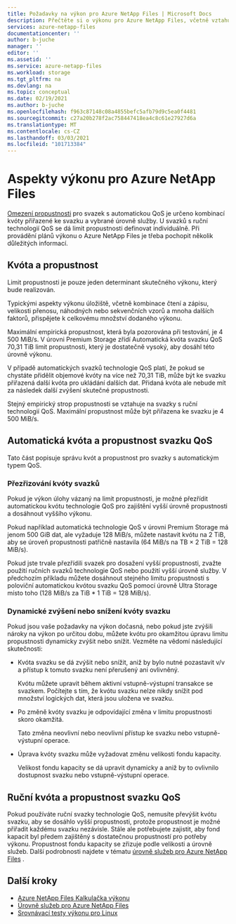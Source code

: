 ```yaml
---
title: Požadavky na výkon pro Azure NetApp Files | Microsoft Docs
description: Přečtěte si o výkonu pro Azure NetApp Files, včetně vztahu kvóty a limitu propustnosti a o tom, jak dynamicky zvyšovat a snižovat kvótu.
services: azure-netapp-files
documentationcenter: ''
author: b-juche
manager: ''
editor: ''
ms.assetid: ''
ms.service: azure-netapp-files
ms.workload: storage
ms.tgt_pltfrm: na
ms.devlang: na
ms.topic: conceptual
ms.date: 02/19/2021
ms.author: b-juche
ms.openlocfilehash: f963c87148c08a4855befc5afb79d9c5ea0f4481
ms.sourcegitcommit: c27a20b278f2ac758447418ea4c8c61e27927d6a
ms.translationtype: MT
ms.contentlocale: cs-CZ
ms.lasthandoff: 03/03/2021
ms.locfileid: "101713384"
---
```

# <a name="performance-considerations-for-azure-netapp-files"></a>Aspekty výkonu pro Azure NetApp Files

[Omezení propustnosti](azure-netapp-files-service-levels.md) pro svazek s automatickou QoS je určeno kombinací kvóty přiřazené ke svazku a vybrané úrovně služby. U svazků s ruční technologií QoS se dá limit propustnosti definovat individuálně. Při provádění plánů výkonu o Azure NetApp Files je třeba pochopit několik důležitých informací. 

## <a name="quota-and-throughput"></a>Kvóta a propustnost  

Limit propustnosti je pouze jeden determinant skutečného výkonu, který bude realizován.  

Typickými aspekty výkonu úložiště, včetně kombinace čtení a zápisu, velikosti přenosu, náhodných nebo sekvenčních vzorů a mnoha dalších faktorů, přispějete k celkovému množství dodaného výkonu.  

Maximální empirická propustnost, která byla pozorována při testování, je 4 500 MiB/s.  V úrovni Premium Storage zřídí Automatická kvóta svazku QoS 70,31 TiB limit propustnosti, který je dostatečně vysoký, aby dosáhl této úrovně výkonu.  

V případě automatických svazků technologie QoS platí, že pokud se chystáte přidělit objemové kvóty na více než 70,31 TiB, může být ke svazku přiřazená další kvóta pro ukládání dalších dat. Přidaná kvóta ale nebude mít za následek další zvýšení skutečné propustnosti.  

Stejný empirický strop propustnosti se vztahuje na svazky s ruční technologií QoS. Maximální propustnost může být přiřazena ke svazku je 4 500 MiB/s.

## <a name="automatic-qos-volume-quota-and-throughput"></a>Automatická kvóta a propustnost svazku QoS

Tato část popisuje správu kvót a propustnost pro svazky s automatickým typem QoS.

### <a name="overprovisioning-the-volume-quota"></a>Přezřizování kvóty svazků

Pokud je výkon úlohy vázaný na limit propustnosti, je možné přezřídit automatickou kvótu technologie QoS pro zajištění vyšší úrovně propustnosti a dosáhnout vyššího výkonu.  

Pokud například automatická technologie QoS v úrovni Premium Storage má jenom 500 GiB dat, ale vyžaduje 128 MiB/s, můžete nastavit kvótu na 2 TiB, aby se úroveň propustnosti patřičně nastavila (64 MiB/s na TB × 2 TiB = 128 MiB/s).  

Pokud jste trvale přezřídili svazek pro dosažení vyšší propustnosti, zvažte použití ručních svazků technologie QoS nebo použití vyšší úrovně služby.  V předchozím příkladu můžete dosáhnout stejného limitu propustnosti s poloviční automatickou kvótou svazku QoS pomocí úrovně Ultra Storage místo toho (128 MiB/s za TiB * 1 TiB = 128 MiB/s).

### <a name="dynamically-increasing-or-decreasing-volume-quota"></a>Dynamické zvýšení nebo snížení kvóty svazku

Pokud jsou vaše požadavky na výkon dočasná, nebo pokud jste zvýšili nároky na výkon po určitou dobu, můžete kvótu pro okamžitou úpravu limitu propustnosti dynamicky zvýšit nebo snížit.  Vezměte na vědomí následující skutečnosti: 

* Kvóta svazku se dá zvýšit nebo snížit, aniž by bylo nutné pozastavit v/v a přístup k tomuto svazku není přerušený ani ovlivněný.  

    Kvótu můžete upravit během aktivní vstupně-výstupní transakce se svazkem.  Počítejte s tím, že kvótu svazku nelze nikdy snížit pod množství logických dat, která jsou uložena ve svazku.

* Po změně kvóty svazku je odpovídající změna v limitu propustnosti skoro okamžitá. 

    Tato změna neovlivní nebo neovlivní přístup ke svazku nebo vstupně-výstupní operace.  

* Úprava kvóty svazku může vyžadovat změnu velikosti fondu kapacity.  

    Velikost fondu kapacity se dá upravit dynamicky a aniž by to ovlivnilo dostupnost svazku nebo vstupně-výstupní operace.

## <a name="manual-qos-volume-quota-and-throughput"></a>Ruční kvóta a propustnost svazku QoS 

Pokud používáte ruční svazky technologie QoS, nemusíte převýšit kvótu svazku, aby se dosáhlo vyšší propustnosti, protože propustnost je možné přiřadit každému svazku nezávisle. Stále ale potřebujete zajistit, aby fond kapacit byl předem zajištěný s dostatečnou propustností pro potřeby výkonu. Propustnost fondu kapacity se zřizuje podle velikosti a úrovně služeb. Další podrobnosti najdete v tématu [úrovně služeb pro Azure NetApp Files](azure-netapp-files-service-levels.md) .


## <a name="next-steps"></a>Další kroky

- [Azure NetApp Files Kalkulačka výkonu](https://cloud.netapp.com/azure-netapp-files/tco?hs_preview=tIKQbfoF-41214739590)
- [Úrovně služeb pro Azure NetApp Files](azure-netapp-files-service-levels.md)
- [Srovnávací testy výkonu pro Linux](performance-benchmarks-linux.md)
